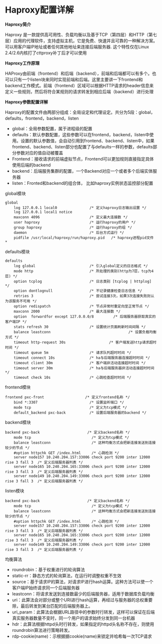 # Haproxy配置详解

**Haproxy简介**

Haproxy 是一款提供高可用性、负载均衡以及基于TCP（第四层）和HTTP（第七层）应用的代理软件，支持虚拟主机，它是免费、快速并且可靠的一种解决方案。可以用客户端IP地址或者任何其他地址来连接后端服务器. 这个特性仅在Linux 2.4/2.6内核打了cttproxy补丁后才可以使用



**Haproxy工作原理**

HAProxy由前端（frontend）和后端（backend），前端和后端都可以有多个。也可以只有一个listen块来同时实现前端和后端。这里主要讲一下frontend和backend工作模式。前端（frontend）区域可以根据HTTP请求的header信息来定义一些规则，然后将符合某规则的请求转发到相应后端（backend）进行处理

**Haproxy参数配置详解**

Haproxy的配置文件由两部分组成：全局设定和代理设定。共分为5段：global，defaults，frontend，backend，listen

- global：全局参数配置，属于进程级的配置
- defaults：默认参数配置，这些参数可以在frontend，backend，listen中使用。设置的默认参数值，会自动引用到frontend、backend、listen中，如果frontend、backend、listen部分也配置了与defaults一样的参数，defaults部分参数对应的值自动被覆盖
- Frontend：接收请求的前端虚拟节点，Frontend可以更加规则直接指定具体使用后端的backend
- backend：后端服务集群的配置，一个Backend对应一个或者多个后端实体服务器
- listen：Fronted和backend的组合体， 比如haproxy实例状态监控部分配置

global模块

```
global
    log 127.0.0.1 local0               /* 定义haproxy日志输出设置 */
    log 127.0.0.1 local1 notice        
    maxconn 4096                       /* 定义最大连接数 */
    user haproxy                       /* 运行haproxy的用户 */
    group haproxy                      /* 运行haproxy的组 */
    daemon                             /* 后台方式运行 */
    pidfile /usr/local/haproxy/run/haproxy.pid   /* haproxy进程pid文件 *
```

defaults模块

```
defaults
    log global                         /* 引入global定义的日志格式 */
    mode http                          /* 所处理的类别(http为7层，tcp为4层) */
    option tcplog                      /* 日志类别 [tcplog | httplog] */
    option dontlognull                 /* 不记录健康检查日志信息 */
    retries 3                          /* 尝试连接3次，如果3次连接失败则认为该服务不可用 */
    option redispatch                  /* 节点异常时重定向至正常节点 */
    maxconn 2000                       /* 最大连接数 */
    option  forwardfor except 127.0.0.0/8         /* 后端服务器获取真实的客户端IP */
    stats refresh 30                   /* 设置统计页面刷新时间间隔 */
    balance leastconn                                    /* 设置负载均衡方式 */
    timeout http-request 30s                    /* 客户端发送http请求超时时间 */
    timeout queue 5m                   /* 请求队列超时时间 */
    timeout connect 10s                /* ha与后端服务器连接超时时间 */ 
    timeout client 30m                 /* 客户端非活动连接超时时间 */
    timeout server 30m                 /* ha与后端服务器非活动连接超时时间 */
    timeout check 10s                  /* 心跳检查超时时间 */
```

frontend模块

```
frontend pxc-front                   /* 定义frontend名称 */
    bind *:3307                        /* 设置监听端口 */
    mode tcp                           /* 定义为tcp模式 */
    default_backend pxc-back           /* 设置后端服务器的backend */
```

backend模块

```
backend pxc-back                      /* 定义backend名称 */
    mode tcp                            /* 定义为tcp模式 */
    balance leastconn                   /* 这种均衡方式会把新连接发送到连接较少的节点 */                   
    #option httpchk GET /index.html     /* 心跳检测 */
    server node157 10.240.204.157:33006 check port 9200 inter 12000 rise 3 fall 3  /* 定义后端服务器列表 */
    server node165 10.240.204.165:33006 check port 9200 inter 12000 rise 3 fall 3  /* 定义后端服务器列表 */
    server node149 10.240.204.149:33006 check port 9200 inter 12000 rise 3 fall 3  /* 定义后端服务器列表 */
```

listen模块

```
backend pxc-back                      /* 定义backend名称 */
    mode tcp                            /* 定义为tcp模式 */
    balance leastconn                   /* 这种均衡方式会把新连接发送到连接较少的节点 */                   
    #option httpchk GET /index.html     /* 心跳检测 */
    server node157 10.240.204.157:33006 check port 9200 inter 12000 rise 3 fall 3  /* 定义后端服务器列表 */
    server node165 10.240.204.165:33006 check port 9200 inter 12000 rise 3 fall 3  /* 定义后端服务器列表 */
    server node149 10.240.204.149:33006 check port 9200 inter 12000 rise 3 fall 3  /* 定义后端服务器列表 */
```

均衡算法

- roundrobin：基于权重进行的轮询算法
- static-rr：静态方式的轮询算法，在运行时调整权重不生效
- source：基于请求IP的算法，对请求IP进行hash运算。这种方法可以使一个客户端IP始终请求同一个后端服务器
- leastconn：将请求发送到连接数最少的后端服务器，适用于数据库负载均衡
- uri：此算法会对部分或整个URI进行hash运算，再经过与服务器的总权重要除，最后转发到某台匹配的后端服务器上。
- uri_param：此算法会椐据URL路径中的参数时行转发，这样可以保证在后端真实服务器数量不变时，同一个用户的请求始终分发到同一台机器
- hdr：此算法根据httpd头时行转发，如果指定的httpd头名称不存在，则使用roundrobin算法进行策略转发。
- rdp-cookie(name)：示根据据cookie(name)来锁定并哈希每一次TCP请求